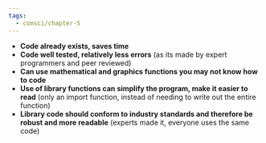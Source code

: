 ```yaml
---
tags:
  - comsci/chapter-5
---
```


- **Code already exists, saves time**
- **Code well tested, relatively less errors** (as its made by expert programmers and peer reviewed)
- **Can use mathematical and graphics functions you may not know how to code** 
- **Use of library functions can simplify the program, make it easier to read** (only an import function, instead of needing to write out the entire function)
- **Library code should conform to industry standards and therefore be robust and more readable** (experts made it, everyone uses the same code)

